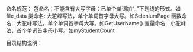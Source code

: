 命名规范：
        包命名：不能含有大写字母：已单个单词加“_”下划线的形式。如file_data
        类命名: 大驼峰写法，单个单词首字母大写。如SeleniumPage
        函数命名：大驼峰写法，单个单词首字母大写。如GetUserName()
        变量命名：小驼峰法，首个单词首字母小写。如myStudentCount

 目录结构说明：
